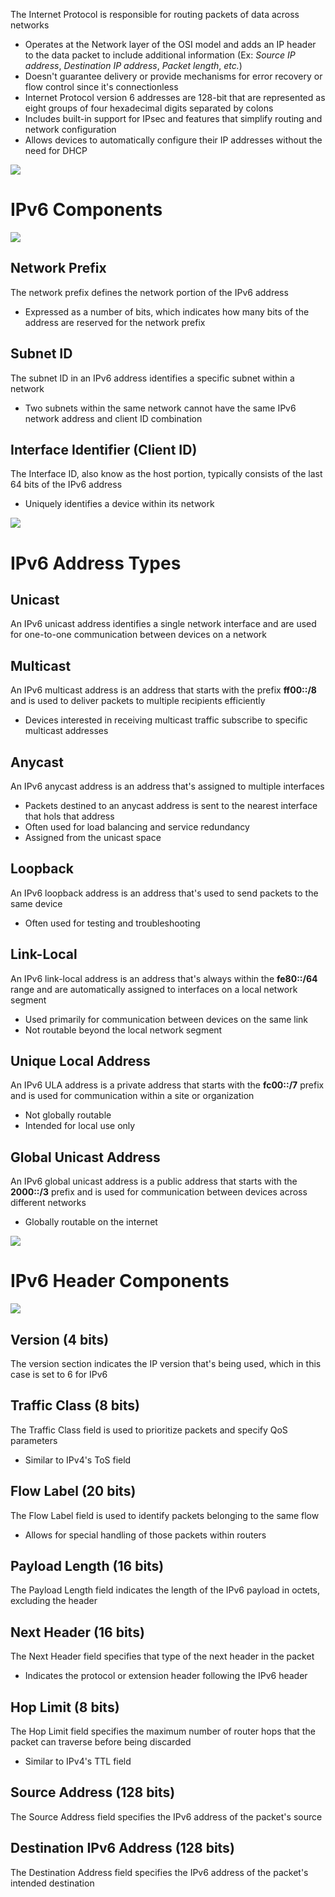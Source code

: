 The Internet Protocol is responsible for routing packets of data across networks

* Operates at the Network layer of the OSI model and adds an IP header to the data packet to include additional information (Ex: *Source IP address*, *Destination IP address*, *Packet length*, *etc.*)
* Doesn't guarantee delivery or provide mechanisms for error recovery or flow control since it's connectionless
* Internet Protocol version 6 addresses are 128-bit that are represented as eight groups of four hexadecimal digits separated by colons
* Includes built-in support for IPsec and features that simplify routing and network configuration
* Allows devices to automatically configure their IP addresses without the need for DHCP

![](https://github.com/JonmarCorpuz/SecondBrain/blob/main/Assets/Whitespace.png)

# IPv6 Components

![](https://github.com/JonmarCorpuz/SecondBrain/blob/main/Assets/6560b502fd983ecbcc9f0be1_177.%20Different%20Classes%20of%20IT%20Security%20Policies-min.jpg)

## Network Prefix

The network prefix defines the network portion of the IPv6 address

* Expressed as a number of bits, which indicates how many bits of the address are reserved for the network prefix

## Subnet ID

The subnet ID in an IPv6 address identifies a specific subnet within a network

* Two subnets within the same network cannot have the same IPv6 network address and client ID combination

## Interface Identifier (Client ID)

The Interface ID, also know as the host portion, typically consists of the last 64 bits of the IPv6 address 

* Uniquely identifies a device within its network

![](https://github.com/JonmarCorpuz/SecondBrain/blob/main/Assets/Whitespace.png)

# IPv6 Address Types

## Unicast 

An IPv6 unicast address identifies a single network interface and are used for one-to-one communication between devices on a network

## Multicast

An IPv6 multicast address is an address that starts with the prefix **ff00::/8** and is used to deliver packets to multiple recipients efficiently

* Devices interested in receiving multicast traffic subscribe to specific multicast addresses

## Anycast

An IPv6 anycast address is an address that's assigned to multiple interfaces

* Packets destined to an anycast address is sent to the nearest interface that hols that address
* Often used for load balancing and service redundancy
* Assigned from the unicast space

## Loopback

An IPv6 loopback address is an address that's used to send packets to the same device

* Often used for testing and troubleshooting

## Link-Local

An IPv6 link-local address is an address that's always within the **fe80::/64** range and are automatically assigned to interfaces on a local network segment

* Used primarily for communication between devices on the same link
* Not routable beyond the local network segment

## Unique Local Address

An IPv6 ULA address is a private address that starts with the **fc00::/7** prefix and is used for communication within a site or organization

* Not globally routable
* Intended for local use only

## Global Unicast Address

An IPv6 global unicast address is a public address that starts with the **2000::/3** prefix and is used for communication between devices across different networks

* Globally routable on the internet

![](https://github.com/JonmarCorpuz/SecondBrain/blob/main/Assets/Whitespace.png)

# IPv6 Header Components

![](https://github.com/JonmarCorpuz/SecondBrain/blob/main/Assets/2-Figure2-1.png)

## Version (4 bits)

The version section indicates the IP version that's being used, which in this case is set to 6 for IPv6

## Traffic Class (8 bits)

The Traffic Class field is used to prioritize packets and specify QoS parameters

* Similar to IPv4's ToS field

## Flow Label (20 bits)

The Flow Label field is used to identify packets belonging to the same flow

* Allows for special handling of those packets within routers

## Payload Length (16 bits)

The Payload Length field indicates the length of the IPv6 payload in octets, excluding the header

## Next Header (16 bits)

The Next Header field specifies that type of the next header in the packet

* Indicates the protocol or extension header following the IPv6 header

## Hop Limit (8 bits)

The Hop Limit field specifies the maximum number of router hops that the packet can traverse before being discarded

* Similar to IPv4's TTL field

## Source Address (128 bits)

The Source Address field specifies the IPv6 address of the packet's source

## Destination IPv6 Address (128 bits)

The Destination Address field specifies the IPv6 address of the packet's intended destination
